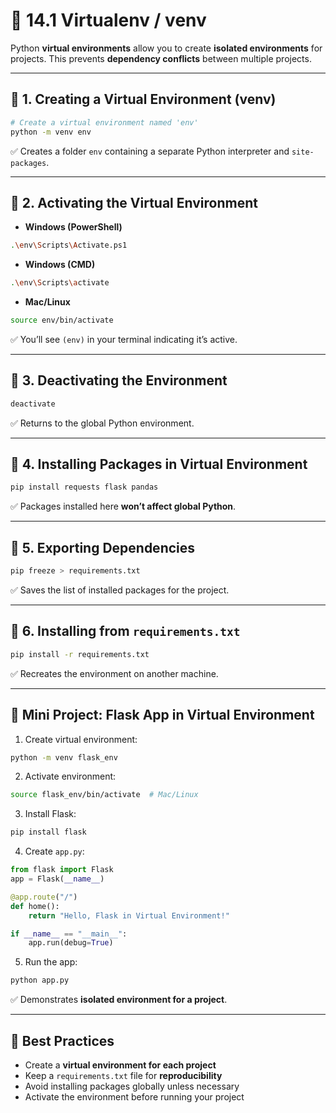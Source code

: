 # 🐍 14.1 Virtualenv / venv

Python **virtual environments** allow you to create **isolated environments** for projects.
This prevents **dependency conflicts** between multiple projects.

---

## 🔑 1. Creating a Virtual Environment (venv)

```bash
# Create a virtual environment named 'env'
python -m venv env
```

✅ Creates a folder `env` containing a separate Python interpreter and `site-packages`.

---

## 🔑 2. Activating the Virtual Environment

* **Windows (PowerShell)**

```bash
.\env\Scripts\Activate.ps1
```

* **Windows (CMD)**

```bash
.\env\Scripts\activate
```

* **Mac/Linux**

```bash
source env/bin/activate
```

✅ You’ll see `(env)` in your terminal indicating it’s active.

---

## 🔑 3. Deactivating the Environment

```bash
deactivate
```

✅ Returns to the global Python environment.

---

## 🔑 4. Installing Packages in Virtual Environment

```bash
pip install requests flask pandas
```

✅ Packages installed here **won’t affect global Python**.

---

## 🔑 5. Exporting Dependencies

```bash
pip freeze > requirements.txt
```

✅ Saves the list of installed packages for the project.

---

## 🔑 6. Installing from `requirements.txt`

```bash
pip install -r requirements.txt
```

✅ Recreates the environment on another machine.

---

## 🎯 Mini Project: Flask App in Virtual Environment

1. Create virtual environment:

```bash
python -m venv flask_env
```

2. Activate environment:

```bash
source flask_env/bin/activate  # Mac/Linux
```

3. Install Flask:

```bash
pip install flask
```

4. Create `app.py`:

```python
from flask import Flask
app = Flask(__name__)

@app.route("/")
def home():
    return "Hello, Flask in Virtual Environment!"

if __name__ == "__main__":
    app.run(debug=True)
```

5. Run the app:

```bash
python app.py
```

✅ Demonstrates **isolated environment for a project**.

---

## 🧠 Best Practices

* Create a **virtual environment for each project**
* Keep a `requirements.txt` file for **reproducibility**
* Avoid installing packages globally unless necessary
* Activate the environment before running your project
